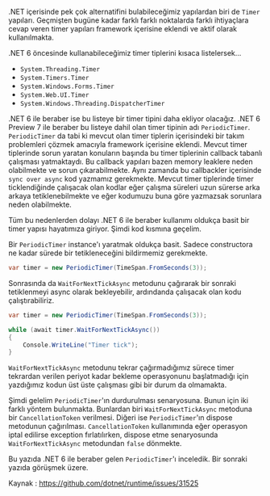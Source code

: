 .NET içerisinde pek çok alternatifini bulabileceğimiz yapılardan biri de `Timer` yapıları. Geçmişten bugüne kadar farklı farklı noktalarda farklı ihtiyaçlara cevap veren timer yapıları framework içerisine eklendi ve aktif olarak kullanılmakta.

.NET 6 öncesinde kullanabileceğimiz timer tiplerini kısaca listelersek...
* `System.Threading.Timer`
* `System.Timers.Timer`
* `System.Windows.Forms.Timer`
* `System.Web.UI.Timer`
* `System.Windows.Threading.DispatcherTimer`

.NET 6 ile beraber ise bu listeye bir timer tipini daha ekliyor olacağız. .NET 6 Preview 7 ile beraber bu listeye dahil olan timer tipinin adı `PeriodicTimer`. `PeriodicTimer` da tabi ki mevcut olan timer tiplerin içerisindeki bir takım problemleri çözmek amacıyla framework içerisine eklendi. Mevcut timer tiplerinde sorun yaratan konuların başında bu timer tiplerinin callback tabanlı çalışması yatmaktaydı. Bu callback yapıları bazen memory leaklere neden olabilmekte ve sorun çıkarabilmekte. Aynı zamanda bu callbackler içerisinde `sync over async` kod yazmamız gerekmekte. Mevcut timer tiplerinde timer ticklendiğinde çalışacak olan kodlar eğer çalışma süreleri uzun sürerse arka arkaya tetiklenebilmekte ve eğer kodumuzu buna göre yazmazsak sorunlara neden olabilmekte.

Tüm bu nedenlerden dolayı .NET 6 ile beraber kullanımı oldukça basit bir timer yapısı hayatımıza giriyor. Şimdi kod kısmına geçelim.

Bir `PeriodicTimer` instance'ı yaratmak oldukça basit. Sadece constructora ne kadar sürede bir tetikleneceğini bildirmemiz gerekmekte.

```csharp
var timer = new PeriodicTimer(TimeSpan.FromSeconds(3));
```
Sonrasında da `WaitForNextTickAsync` metodunu çağırarak bir sonraki tetiklenmeyi async olarak bekleyebilir, ardındanda çalışacak olan kodu çalıştırabiliriz.

```csharp
var timer = new PeriodicTimer(TimeSpan.FromSeconds(3));

while (await timer.WaitForNextTickAsync())
{
    Console.WriteLine("Timer tick");
}
```

`WaitForNextTickAsync` metodunu tekrar çağırmadığımız sürece timer tekrardan verilen periyot kadar bekleme operasyonunu başlatmadığı için yazdığımız kodun üst üste çalışması gibi bir durum da olmamakta.

Şimdi gelelim `PeriodicTimer`'ın durdurulması senaryosuna. Bunun için iki farklı yöntem bulunmakta. Bunlardan biri `WaitForNextTickAsync` metoduna bir `CancellationToken` verilmesi. Diğeri ise `PeriodicTimer`'ın dispose metodunun çağırılması. `CancellationToken` kullanımında eğer operasyon iptal edilirse  exception fırlatılırken, dispose etme senaryosunda `WaitForNextTickAsync` metodundan `false` dönmekte.

Bu yazıda .NET 6 ile beraber gelen `PeriodicTimer`'ı inceledik. Bir sonraki yazıda görüşmek üzere.

Kaynak : <a href="https://github.com/dotnet/runtime/issues/31525" target="_blank">https://github.com/dotnet/runtime/issues/31525</a>